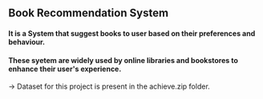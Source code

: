 ## Book Recommendation System
#### It is a System that suggest books to user based on their preferences and behaviour.
#### These syetem are widely used by online libraries and bookstores to enhance their user's experience.
 -> Dataset for this project is present in the achieve.zip folder.

